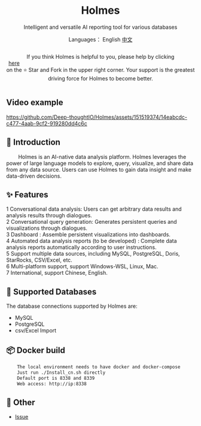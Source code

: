 <h1 align="center">Holmes</h1>

<div align="center">

Intelligent and versatile AI reporting tool for various databases


</div>

<div align="center">

  Languages： English [中文](README_CN.md)

  <div style="display: flex; align-items: center;">

If you think Holmes is helpful to you, please help by clicking <a style="display: flex; align-items: center;margin:0px 6px" target="_blank" href='https://github.com/Deep-thoughtIO/Holmes'>here</a> on the ⭐ Star and Fork in the upper right corner. Your support is the greatest driving force for Holmes to become better.


  </div>
</div>



## Video example
https://github.com/Deep-thoughtIO/Holmes/assets/151519374/14eabcdc-c477-4aab-9cf2-919280dd4c6c




## 📖 Introduction

&emsp; &emsp;Holmes is an AI-native data analysis platform. Holmes leverages the power of large language models to explore, query, visualize, and share data from any data source. Users can use Holmes to gain data insight and make data-driven decisions.



## ✨ Features

1 Conversational data analysis: Users can get arbitrary data results and analysis results through dialogues.\
2 Conversational query generation: Generates persistent queries and visualizations through dialogues.\
3 Dashboard : Assemble persistent visualizations into dashboards.\
4 Automated data analysis reports (to be developed) : Complete data analysis reports automatically according to user instructions.\
5 Support multiple data sources, including MySQL, PostgreSQL, Doris, StarRocks, CSV/Excel, etc.\
6 Multi-platform support, support Windows-WSL, Linux, Mac. \
7 International, support Chinese, English.


## 🚀 Supported Databases

The database connections supported by Holmes are:
- MySQL
- PostgreSQL
- csv/Excel Import

## 📦 Docker build

```bash
    The local environment needs to have docker and docker-compose
    Just run ./Install_cn.sh directly
    Default port is 8338 and 8339
    Web access: http://ip:8338
```

## 📑 Other

- <a href="https://github.com/Deep-thoughtIO/Holmes/issues">Issue</a>

